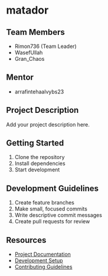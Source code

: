 # matador

## Team Members
- Rimon736 (Team Leader)
- WasefUllah
- Gran_Chaos

## Mentor
- arrafintehaalvybs23

## Project Description
Add your project description here.

## Getting Started
1. Clone the repository
2. Install dependencies
3. Start development

## Development Guidelines
1. Create feature branches
2. Make small, focused commits
3. Write descriptive commit messages
4. Create pull requests for review

## Resources
- [Project Documentation](docs/)
- [Development Setup](docs/setup.md)
- [Contributing Guidelines](CONTRIBUTING.md)
